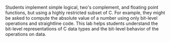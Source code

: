 Students implement simple logical, two's complement, and floating point
functions, but using a highly restricted subset of C. For example, they might
be asked to compute the absolute value of a number using only bit-level
operations and straightline code. This lab helps students understand the
bit-level representations of C data types and the bit-level behavior of the
operations on data.
